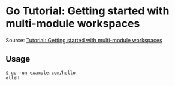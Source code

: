 # Go Tutorial: Getting started with multi-module workspaces

Source: [Tutorial: Getting started with multi-module workspaces](https://go.dev/doc/tutorial/workspaces)

## Usage

```text
$ go run example.com/hello
olleH
```
